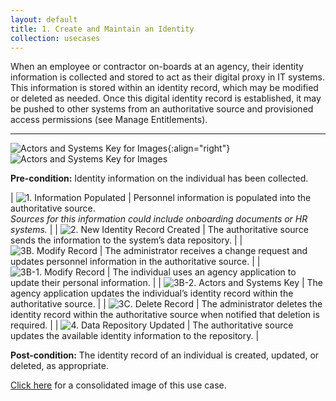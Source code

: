 ```yaml
---
layout: default
title: 1. Create and Maintain an Identity
collection: usecases
---
```


When an employee or contractor on-boards at an agency, their identity information is collected and stored to act as their digital proxy in IT systems. This information is stored within an identity record, which may be modified or deleted as needed.
Once this digital identity record is established, it may be pushed to other systems from an authoritative source and provisioned access permissions (see Manage Entitlements).

---

![Actors and Systems Key for Images]({{site.baseurl}}/img/usecases/ilabel.png){:align="right"}
![Actors and Systems Key for Images]({{site.baseurl}}/img/usecases/createidkey.png)

**Pre-condition:** Identity information on the individual has been collected.

| ![1. Information Populated]({{site.baseurl}}/img/usecases/createid1.png)  | Personnel information is populated into the authoritative source.<br/>*Sources for this information could include onboarding documents or HR systems.*  |
| ![2. New Identity Record Created]({{site.baseurl}}/img/usecases/createid2.png)  | The authoritative source sends the information to the system’s data repository.  |
| ![3B. Modify Record]({{site.baseurl}}/img/usecases/createid3a.png)  | The administrator receives a change request and updates personnel information in the authoritative source.  |
| ![3B-1. Modify Record]({{site.baseurl}}/img/usecases/createid3b1.png)  | The individual uses an agency application to update their personal information.  |
| ![3B-2. Actors and Systems Key]({{site.baseurl}}/img/usecases/createid3b2.png)  | The agency application updates the individual’s identity record within the authoritative source.  |
| ![3C. Delete Record]({{site.baseurl}}/img/usecases/createid3c.png)  | The administrator deletes the identity record within the authoritative source when notified that deletion is required.  |
| ![4. Data Repository Updated]({{site.baseurl}}/img/usecases/createid4.png)  | The authoritative source updates the available identity information to the repository.  |

**Post-condition:** The identity record of an individual is created, updated, or deleted, as appropriate.  

[Click here]({{site.baseurl}}/img/CreateID.png) for a consolidated image of this use case.
